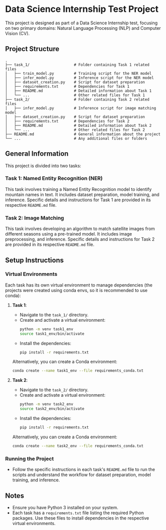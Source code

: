 # Data Science Internship Test Project

This project is designed as part of a Data Science Internship test, focusing on two primary domains: Natural Language Processing (NLP) and Computer Vision (CV).

## Project Structure

```
.
├── task_1/                    # Folder containing Task 1 related files
│   ├── train_model.py         # Training script for the NER model
│   ├── infer_model.py         # Inference script for the NER model
│   ├── dataset_creation.py    # Script for dataset preparation
│   ├── requirements.txt       # Dependencies for Task 1
│   ├── README.md              # Detailed information about Task 1
│   └── ...                    # Other related files for Task 1
├── task_2/                    # Folder containing Task 2 related files
│   ├── infer_model.py         # Inference script for image matching model
│   ├── dataset_creation.py    # Script for dataset preparation
│   ├── requirements.txt       # Dependencies for Task 2
│   ├── README.md              # Detailed information about Task 2
│   └── ...                    # Other related files for Task 2
├── README.md                  # General information about the project
└── ...                        # Any additional files or folders
```

## General Information

This project is divided into two tasks:

### Task 1: Named Entity Recognition (NER)
This task involves training a Named Entity Recognition model to identify mountain names in text. It includes dataset preparation, model training, and inference. Specific details and instructions for Task 1 are provided in its respective `README.md` file.

### Task 2: Image Matching
This task involves developing an algorithm to match satellite images from different seasons using a pre-trained model. It includes image preprocessing, and inference. Specific details and instructions for Task 2 are provided in its respective `README.md` file.

## Setup Instructions

### Virtual Environments
Each task has its own virtual environment to manage dependencies (the projects were created using conda envs, so it is recommended to use conda):

1. **Task 1**:
   - Navigate to the `task_1/` directory.
   - Create and activate a virtual environment:
     ```bash
     python -m venv task1_env
     source task1_env/bin/activate
     ```
   - Install the dependencies:
     ```bash
     pip install -r requirements.txt
     ```
    Alternatively, you can create a Conda environment:
    ```bash
    conda create --name task1_env --file requirements_conda.txt
    ```

2. **Task 2**:
   - Navigate to the `task_2/` directory.
   - Create and activate a virtual environment:
     ```bash
     python -m venv task2_env
     source task2_env/bin/activate
     ```
   - Install the dependencies:
     ```bash
     pip install -r requirements.txt
     ```
    Alternatively, you can create a Conda environment:
    ```bash
    conda create --name task2_env --file requirements_conda.txt
    ```

### Running the Project
- Follow the specific instructions in each task's `README.md` file to run the scripts and understand the workflow for dataset preparation, model training, and inference.

## Notes
- Ensure you have Python 3 installed on your system.
- Each task has a `requirements.txt` file listing the required Python packages. Use these files to install dependencies in the respective virtual environments.


